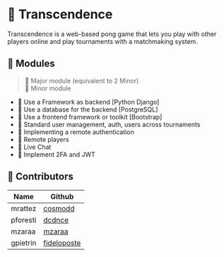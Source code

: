 # 🏓 Transcendence

Transcendence is a web-based pong game that lets you play with other players online and play tournaments with a matchmaking system.

## 🧩 Modules

> 🔶 Major module (equivalent to 2 Minor)\
> 🔹 Minor module

- 🔶 Use a Framework as backend [Python Django]
- 🔹 Use a database for the backend [PostgreSQL]
- 🔹 Use a frontend framework or toolkit [Bootstrap]
- 🔶 Standard user management, auth, users across tournaments
- 🔶 Implementing a remote authentication
- 🔶 Remote players
- 🔶 Live Chat
- 🔶 Implement 2FA and JWT

## 👥 Contributors

| Name | Github |
| ---- | ------ |
| mrattez | [cosmodd](https://github.com/cosmodd) |
| pforesti | [dcdnce](https://github.com/dcdnce) |
| mzaraa | [mzaraa](https://github.com/mzaraa) |
| gpietrin | [fideloposte](https://github.com/fideloposte) |